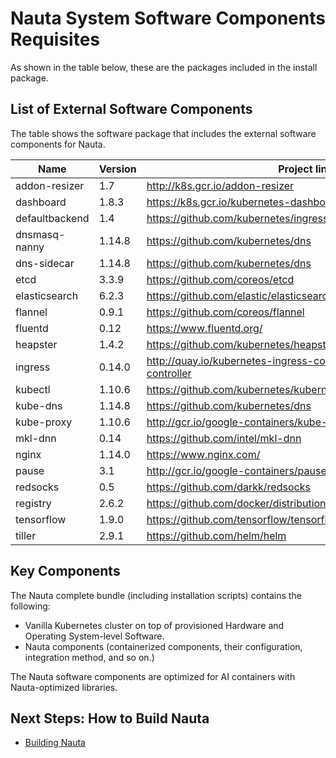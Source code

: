 # Nauta System Software Components Requisites
As shown in the table below, these are the packages included in the install package. 

## List of External Software Components

The table shows the software package that includes the external software components for Nauta. 

Name | Version | Project link
--- | --- | --- 
addon-resizer | 1.7 | http://k8s.gcr.io/addon-resizer
dashboard | 1.8.3 | https://k8s.gcr.io/kubernetes-dashboard-amd64 
defaultbackend | 1.4 | https://github.com/kubernetes/ingress-nginx
dnsmasq-nanny | 1.14.8 | https://github.com/kubernetes/dns
dns-sidecar | 1.14.8 | https://github.com/kubernetes/dns
etcd | 3.3.9 | https://github.com/coreos/etcd
elasticsearch | 6.2.3 | https://github.com/elastic/elasticsearch
flannel | 0.9.1 | https://github.com/coreos/flannel
fluentd | 0.12 | https://www.fluentd.org/
heapster | 1.4.2 | https://github.com/kubernetes/heapster
ingress | 0.14.0 | http://quay.io/kubernetes-ingress-controller/nginx-ingress-controller
kubectl | 1.10.6 | https://github.com/kubernetes/kubernetes/tree/master/pkg/kubectl
kube-dns | 1.14.8 | https://github.com/kubernetes/dns 
kube-proxy | 1.10.6 | http://gcr.io/google-containers/kube-proxy-amd64
mkl-dnn | 0.14 | https://github.com/intel/mkl-dnn
nginx | 1.14.0 | https://www.nginx.com/ 
pause | 3.1 | http://gcr.io/google-containers/pause-amd64
redsocks | 0.5 | https://github.com/darkk/redsocks
registry | 2.6.2 | https://github.com/docker/distribution
tensorflow | 1.9.0 | https://github.com/tensorflow/tensorflow
tiller | 2.9.1 | https://github.com/helm/helm

## Key Components

The Nauta complete bundle (including installation scripts) contains the following:

  * Vanilla Kubernetes cluster on top of provisioned Hardware and Operating System-level Software.
  * Nauta components (containerized components, their configuration, integration method, and so on.)

The Nauta software components are optimized for AI containers with Nauta-optimized libraries.

## Next Steps: How to Build Nauta

* [Building Nauta](../How_to_Build_Nauta/HBN.md)
